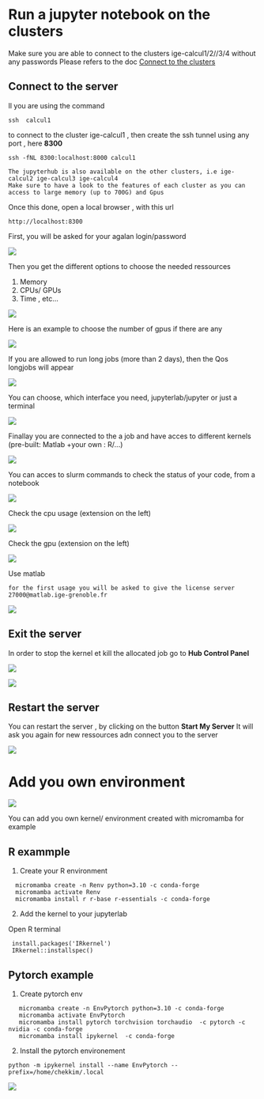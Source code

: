 # Run a jupyter notebook on the clusters

Make sure you are able to connect to the clusters ige-calcul1/2//3/4 without any passwords
Please refers to the doc [Connect to the clusters](../Ige/ige-calcul1.md)


## Connect to the server

Il you are using the command 

```
ssh  calcul1
```

to connect to the cluster ige-calcul1 , then create the ssh tunnel using any port , here **8300**

```
ssh -fNL 8300:localhost:8000 calcul1
```

```{Note}
The jupyterhub is also available on the other clusters, i.e ige-calcul2 ige-calcul3 ige-calcul4
Make sure to have a look to the features of each cluster as you can access to large memory (up to 700G) and Gpus
```

Once this done, open a local browser , with this url

```
http://localhost:8300
```

First, you will be asked for your agalan login/password

![](./images/jupyterhub1.PNG)

Then you get the different options to choose the needed ressources
1. Memory
2. CPUs/ GPUs
3. Time , etc...

![](./images/jupyterhub2.PNG)

Here is an example to choose the number of gpus if there are any

![](./images/jupyterhub2bisgpu.PNG)

If you are allowed to run long jobs (more than 2 days), then the Qos longjobs will appear

![](./images/jupyterhub2bislong.PNG)

You can choose, which interface you need, jupyterlab/jupyter or just a terminal

![](./images/jupyterhub2bisterm.PNG)

Finallay you are connected to the a job and have acces to different kernels (pre-built: Matlab +your own : R/...)

![](./images/jupyterhub3.PNG)


You can acces to slurm commands to check the status of your code, from a notebook

![](./images/slurm_magics.PNG)

Check the cpu usage (extension on the left)

![](./images/cpu_usage.PNG)

Check the gpu (extension on the left)

![](./images/gpu_usage.PNG)

Use matlab

```{Note}
for the first usage you will be asked to give the license server 
27000@matlab.ige-grenoble.fr

```
![](./images/matlab.PNG)

## Exit the server

In order to stop the kernel et kill the allocated job go to **Hub Control Panel**

![](./images/exit_jupyterlab1.PNG)

![](./images/exit_jupyterlab2.PNG)


## Restart the server

You can restart the server , by clicking on the button **Start My Server**
It will ask you again for new ressources adn connect you to the server

![](./images/restart_jupyterhub.PNG)

# Add you own environment

![](./images/kernel_env_install.PNG)

You can add you own kernel/ environment created with micromamba for example

## R exammple

1. Create your R environment
```
  micromamba create -n Renv python=3.10 -c conda-forge
  micromamba activate Renv
  micromamba install r r-base r-essentials -c conda-forge
```
2. Add the kernel to your jupyterlab

Open R terminal

```
 install.packages('IRkernel')
 IRkernel::installspec()
```
## Pytorch example

1. Create pytorch env
```
   micromamba create -n EnvPytorch python=3.10 -c conda-forge
   micromamba activate EnvPytorch
   micromamba install pytorch torchvision torchaudio  -c pytorch -c nvidia -c conda-forge
   micromamba install ipykernel  -c conda-forge
```
2. Install the pytorch environement

```
python -m ipykernel install --name EnvPytorch --prefix=/home/chekkim/.local
```
![](./images/check_torch.PNG)

